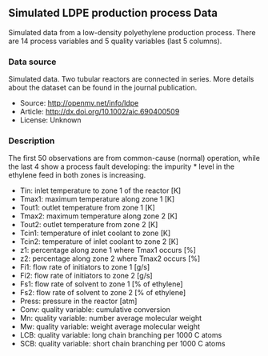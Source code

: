 ## Simulated LDPE production process Data

Simulated data from a low-density polyethylene production process. There are 14 process variables and 5 quality variables (last 5 columns).

### Data source

Simulated data. Two tubular reactors are connected in series. More details about the dataset can be found in the journal publication. 

* Source: http://openmv.net/info/ldpe
* Article: http://dx.doi.org/10.1002/aic.690400509
* License: Unknown

### Description

The first 50 observations are from common-cause (normal) operation, while the last 4 show a process fault developing: the impurity * level in the ethylene feed in both zones is increasing.

* Tin: inlet temperature to zone 1 of the reactor [K]
* Tmax1: maximum temperature along zone 1 [K]
* Tout1: outlet temperature from zone 1 [K]
* Tmax2: maximum temperature along zone 2 [K]
* Tout2: outlet temperature from zone 2 [K]
* Tcin1: temperature of inlet coolant to zone [K]
* Tcin2: temperature of inlet coolant to zone 2 [K]
* z1: percentage along zone 1 where Tmax1 occurs [%]
* z2: percentage along zone 2 where Tmax2 occurs [%]
* Fi1: flow rate of initiators to zone 1 [g/s]
* Fi2: flow rate of initiators to zone 2 [g/s]
* Fs1: flow rate of solvent to zone 1 [% of ethylene]
* Fs2: flow rate of solvent to zone 2 [% of ethylene]
* Press: pressure in the reactor [atm]
* Conv: quality variable: cumulative conversion
* Mn: quality variable: number average molecular weight
* Mw: quality variable: weight average molecular weight
* LCB: quality variable: long chain branching per 1000 C atoms
* SCB: quality variable: short chain branching per 1000 C atoms
